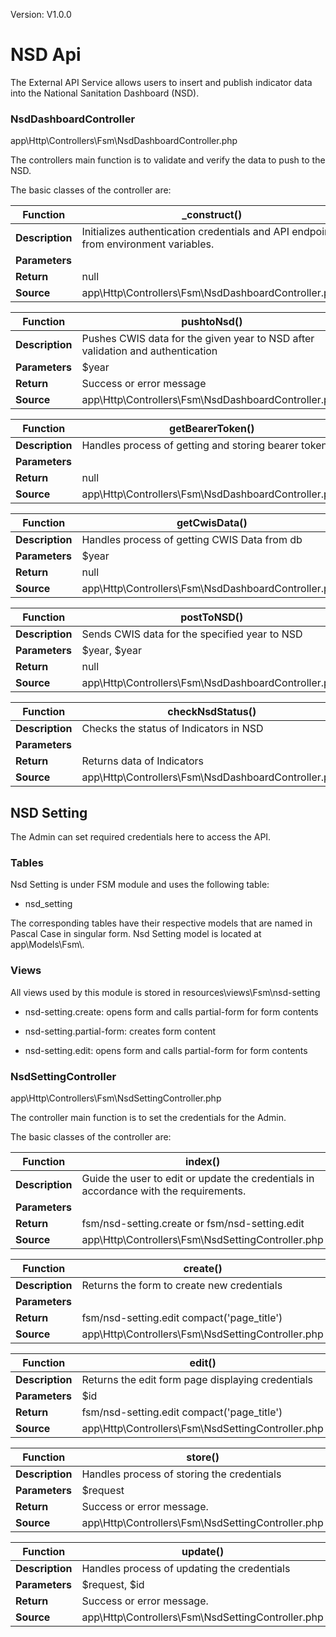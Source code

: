 Version: V1.0.0

# NSD Api

The External API Service allows users to insert and publish indicator data into the National Sanitation Dashboard (NSD).

### NsdDashboardController

app\\Http\\Controllers\\Fsm\\NsdDashboardController.php

The controllers main function is to validate and verify the data to push to the NSD.

The basic classes of the controller are:

| **Function**    | \_construct()                                                                      |
| --------------- | ------------------------------------------------------------------------------------ |
| **Description** | Initializes authentication credentials and API endpoints from environment variables. |
| **Parameters**  |                                                                                      |
| **Return**      | null                                                                                 |
| **Source**      | app\\Http\\Controllers\\Fsm\\NsdDashboardController.php                                |

| **Function**    | pushtoNsd()                                                                    |
| --------------- | ------------------------------------------------------------------------------ |
| **Description** | Pushes CWIS data for the given year to NSD after validation and authentication |
| **Parameters**  | \$year                                                                         |
| **Return**      | Success or error message                                                       |
| **Source**      | app\\Http\\Controllers\\Fsm\\NsdDashboardController.php                          |

| **Function**    | getBearerToken()                                      |
| --------------- | ----------------------------------------------------- |
| **Description** | Handles process of getting and storing bearer token   |
| **Parameters**  |                                                       |
| **Return**      | null                                                  |
| **Source**      | app\\Http\\Controllers\\Fsm\\NsdDashboardController.php |

| **Function**    | getCwisData()                                         |
| --------------- | ----------------------------------------------------- |
| **Description** | Handles process of getting CWIS Data from db          |
| **Parameters**  | \$year                                                |
| **Return**      | null                                                  |
| **Source**      | app\\Http\\Controllers\\Fsm\\NsdDashboardController.php |

| **Function**    | postToNSD()                                           |
| --------------- | ----------------------------------------------------- |
| **Description** | Sends CWIS data for the specified year to NSD         |
| **Parameters**  | \$year, \$year                                        |
| **Return**      | null                                                  |
| **Source**      | app\\Http\\Controllers\\Fsm\\NsdDashboardController.php |

| **Function**    | checkNsdStatus()                                      |
| --------------- | ----------------------------------------------------- |
| **Description** | Checks the status of Indicators in NSD                |
| **Parameters**  |                                                       |
| **Return**      | Returns data of Indicators                            |
| **Source**      | app\\Http\\Controllers\\Fsm\\NsdDashboardController.php |

## NSD Setting

The Admin can set required credentials here to access the API.

### Tables

Nsd Setting is under FSM module and uses the following table:

-   nsd_setting

The corresponding tables have their respective models that are named in Pascal Case in singular form. Nsd Setting model is located at app\\Models\\Fsm\\.

### Views

All views used by this module is stored in resources\\views\\Fsm\\nsd-setting

-   nsd-setting.create: opens form and calls partial-form for form contents

-   nsd-setting.partial-form: creates form content

-   nsd-setting.edit: opens form and calls partial-form for form contents

### NsdSettingController

app\\Http\\Controllers\\Fsm\\NsdSettingController.php

The controller main function is to set the credentials for the Admin.

The basic classes of the controller are:

| **Function**    | index()                                                                               |
| --------------- | ------------------------------------------------------------------------------------- |
| **Description** | Guide the user to edit or update the credentials in accordance with the requirements. |
| **Parameters**  |                                                                                       |
| **Return**      | fsm/nsd-setting.create or fsm/nsd-setting.edit                                        |
| **Source**      | app\\Http\\Controllers\\Fsm\\NsdSettingController.php                                 |

| **Function**    | create()                                              |
| --------------- | ----------------------------------------------------- |
| **Description** | Returns the form to create new credentials            |
| **Parameters**  |                                                       |
| **Return**      | fsm/nsd-setting.edit compact('page_title')            |
| **Source**      | app\\Http\\Controllers\\Fsm\\NsdSettingController.php |

| **Function**    | edit()                                                |
| --------------- | ----------------------------------------------------- |
| **Description** | Returns the edit form page displaying credentials     |
| **Parameters**  | \$id                                                  |
| **Return**      | fsm/nsd-setting.edit compact('page_title')            |
| **Source**      | app\\Http\\Controllers\\Fsm\\NsdSettingController.php |

| **Function**    | store()                                               |
| --------------- | ----------------------------------------------------- |
| **Description** | Handles process of storing the credentials            |
| **Parameters**  | \$request                                             |
| **Return**      | Success or error message.                             |
| **Source**      | app\\Http\\Controllers\\Fsm\\NsdSettingController.php |

| **Function**    | update()                                              |
| --------------- | ----------------------------------------------------- |
| **Description** | Handles process of updating the credentials           |
| **Parameters**  | \$request, \$id                                       |
| **Return**      | Success or error message.                             |
| **Source**      | app\\Http\\Controllers\\Fsm\\NsdSettingController.php |
